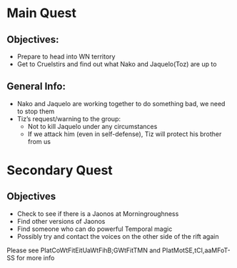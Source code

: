 # Main Quest
## Objectives: 
- Prepare to head into WN territory
- Get to Cruelstirs and find out what Nako and Jaquelo(Toz) are up to

## General Info:

-   Nako and Jaquelo are working together to do something bad, we need to stop them
-   Tiz’s request/warning to the group:
	-   Not to kill Jaquelo under any circumstances
	-   If we attack him (even in self-defense), Tiz will protect his brother from us

# Secondary Quest
## Objectives
- Check to see if there is a Jaonos at Morningroughness
-   Find other versions of Jaonos
-   Find someone who can do powerful Temporal magic
-   Possibly try and contact the voices on the other side of the rift again

Please see PIatCoWtFitEitUaWtFihB;GWtFitTMN and PIatMotSE,tCI,aaMFoT-SS for more info

